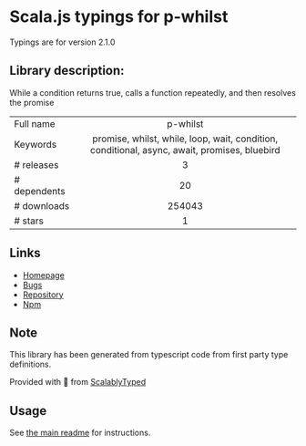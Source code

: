 
# Scala.js typings for p-whilst

Typings are for version 2.1.0

## Library description:
While a condition returns true, calls a function repeatedly, and then resolves the promise

|                    |                 |
| ------------------ | :-------------: |
| Full name          | p-whilst |
| Keywords           | promise, whilst, while, loop, wait, condition, conditional, async, await, promises, bluebird |
| # releases         | 3 |
| # dependents       | 20 |
| # downloads        | 254043 |
| # stars            | 1 |

## Links
- [Homepage](https://github.com/sindresorhus/p-whilst#readme)
- [Bugs](https://github.com/sindresorhus/p-whilst/issues)
- [Repository](https://github.com/sindresorhus/p-whilst)
- [Npm](https://www.npmjs.com/package/p-whilst)
    


## Note
This library has been generated from typescript code from first party type definitions.

Provided with :purple_heart: from [ScalablyTyped](https://github.com/oyvindberg/ScalablyTyped)

## Usage
See [the main readme](../../readme.md) for instructions.


